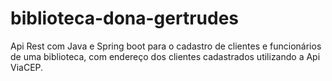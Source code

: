 # biblioteca-dona-gertrudes
Api Rest com Java e Spring boot para o cadastro de clientes e funcionários de uma biblioteca, com endereço dos clientes cadastrados utilizando a Api ViaCEP.

